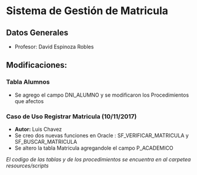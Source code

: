 # Sistema de Gestión de Matricula

## Datos Generales
* Profesor: David Espinoza Robles 

## Modificaciones:

### Tabla Alumnos
* Se agrego el campo DNI_ALUMNO y se modificaron los Procedimientos que afectos

### Caso de Uso Registrar Matricula (10/11/2017)
* **Autor:** Luis Chavez
* Se creo dos nuevas funciones en Oracle : SF_VERIFICAR_MATRICULA y SF_BUSCAR_MATRICULA
* Se altero la tabla Matricula agregandole el campo P_ACADEMICO

*El codigo de las tablas y de los procedimientos se encuentra en al carpetea resources/scripts*